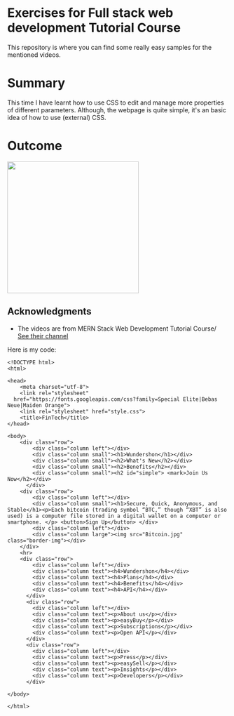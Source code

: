 # Exercises for Full stack web development Tutorial Course
This repository is where you can find some really easy samples for the mentioned videos.

# Summary

This time I have learnt how to use CSS to edit and manage more properties of different parameters. Although, the webpage is quite simple, it's an basic idea of how to use (external) CSS.


# Outcome
<img src="https://user-images.githubusercontent.com/74449345/104796320-89c7a300-57f8-11eb-9e77-8f553f3c5cae.png" width="300">

## Acknowledgments

* The videos are from MERN Stack Web Development Tutorial Course/ [See their channel](https://www.youtube.com/channel/UCDsEHTvh-YO80AZna7X7UVA)

Here is my code:
```
<!DOCTYPE html>
<html>

<head>
    <meta charset="utf-8">
    <link rel="stylesheet"
  href="https://fonts.googleapis.com/css?family=Special Elite|Bebas Neue|Maiden Orange">
    <link rel="stylesheet" href="style.css">
    <title>FinTech</title>
</head>

<body>
    <div class="row">
        <div class="column left"></div>
        <div class="column small"><h1>Wundershon</h1></div>
        <div class="column small"><h2>What's New</h2></div>
        <div class="column small"><h2>Benefits</h2></div>
        <div class="column small"><h2 id="simple"> <mark>Join Us Now</h2></div>
      </div>
    <div class="row">
        <div class="column left"></div>
        <div class="column small"><h1>Secure, Quick, Anonymous, and Stable</h1><p>Each bitcoin (trading symbol “BTC,” though “XBT” is also used) is a computer file stored in a digital wallet on a computer or smartphone. </p> <button>Sign Up</button> </div>
        <div class="column left"></div>
        <div class="column large"><img src="Bitcoin.jpg" class="border-img"></div>
    </div>
    <hr>
    <div class="row">
        <div class="column left"></div>
        <div class="column text"><h4>Wundershon</h4></div>
        <div class="column text"><h4>Plans</h4></div>
        <div class="column text"><h4>Benefits</h4></div>
        <div class="column text"><h4>API</h4></div>
      </div>
      <div class="row">
        <div class="column left"></div>
        <div class="column text"><p>About us</p></div>
        <div class="column text"><p>easyBuy</p></div>
        <div class="column text"><p>Subscriptions</p></div>
        <div class="column text"><p>Open API</p></div>
      </div>
      <div class="row">
        <div class="column left"></div>
        <div class="column text"><p>Press</p></div>
        <div class="column text"><p>easySell</p></div>
        <div class="column text"><p>Insights</p></div>
        <div class="column text"><p>Developers</p></div>
      </div>

</body>

</html>
```
